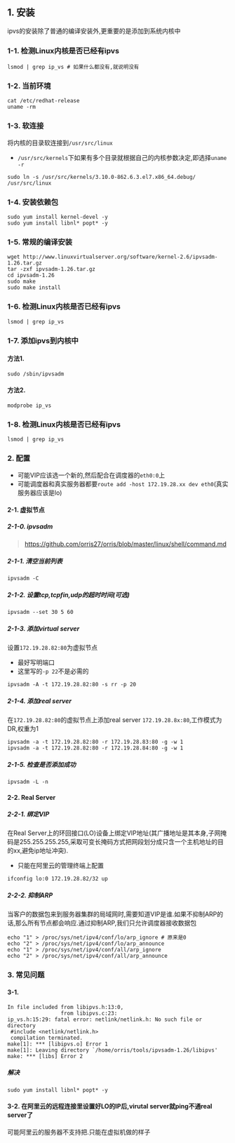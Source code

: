 ## 1. 安装
ipvs的安装除了普通的编译安装外,更重要的是添加到系统内核中
### 1-1. 检测Linux内核是否已经有ipvs
```
lsmod | grep ip_vs # 如果什么都没有,就说明没有
```
### 1-2. 当前环境
```
cat /etc/redhat-release
uname -rm
```
### 1-3. 软连接
将内核的目录软连接到`/usr/src/linux`
+ `/usr/src/kernels`下如果有多个目录就根据自己的内核参数决定,即选择`uname -r`
```
sudo ln -s /usr/src/kernels/3.10.0-862.6.3.el7.x86_64.debug/ /usr/src/linux
```
### 1-4. 安装依赖包
```
sudo yum install kernel-devel -y
sudo yum install libnl* popt* -y

```
### 1-5. 常规的编译安装
```
wget http://www.linuxvirtualserver.org/software/kernel-2.6/ipvsadm-1.26.tar.gz
tar -zxf ipvsadm-1.26.tar.gz
cd ipvsadm-1.26
sudo make 
sudo make install
```
### 1-6. 检测Linux内核是否已经有ipvs
```
lsmod | grep ip_vs
```
### 1-7. 添加ipvs到内核中
#### 方法1.
```
sudo /sbin/ipvsadm
```
#### 方法2.
```
modprobe ip_vs
```
### 1-8. 检测Linux内核是否已经有ipvs
```
lsmod | grep ip_vs
```
### 2. 配置
+ 可能VIP应该选一个新的,然后配合在调度器的`eth0:0`上
+ 可能调度器和真实服务器都要`route add -host 172.19.28.xx dev eth0`(真实服务器应该是lo)
#### 2-1. 虚拟节点
##### 2-1-0. ipvsadm
> https://github.com/orris27/orris/blob/master/linux/shell/command.md
##### 2-1-1. 清空当前列表
```
ipvsadm -C
```
##### 2-1-2. 设置tcp,tcpfin,udp的超时时间(可选)
```
ipvsadm --set 30 5 60
```
##### 2-1-3. 添加virtual server
设置`172.19.28.82:80`为虚拟节点
+ 最好写明端口
+ 这里写的`-p 22`不是必需的
```
ipvsadm -A -t 172.19.28.82:80 -s rr -p 20
```
##### 2-1-4. 添加real server
在`172.19.28.82:80`的虚拟节点上添加real server `172.19.28.8x:80`,工作模式为DR,权重为1
```
ipvsadm -a -t 172.19.28.82:80 -r 172.19.28.83:80 -g -w 1
ipvsadm -a -t 172.19.28.82:80 -r 172.19.28.84:80 -g -w 1
```
##### 2-1-5. 检查是否添加成功
```
ipvsadm -L -n
```
#### 2-2. Real Server
##### 2-2-1. 绑定VIP
在Real Server上的环回接口(LO)设备上绑定VIP地址(其广播地址是其本身,子网掩码是255.255.255.255,采取可变长掩码方式把网段划分成只含一个主机地址的目的xx,避免ip地址冲突).
+ 只能在阿里云的管理终端上配置
```
ifconfig lo:0 172.19.28.82/32 up
```
##### 2-2-2. 抑制ARP
当客户的数据包来到服务器集群的局域网时,需要知道VIP是谁.如果不抑制ARP的话,那么所有节点都会响应.通过抑制ARP,我们只允许调度器接收数据包
```
echo "1" > /proc/sys/net/ipv4/conf/lo/arp_ignore # 原来是0
echo "2" > /proc/sys/net/ipv4/conf/lo/arp_announce
echo "1" > /proc/sys/net/ipv4/conf/all/arp_ignore
echo "2" > /proc/sys/net/ipv4/conf/all/arp_announce
```


### 3. 常见问题
#### 3-1. 
```
In file included from libipvs.h:13:0,
                 from libipvs.c:23:
ip_vs.h:15:29: fatal error: netlink/netlink.h: No such file or directory
 #include <netlink/netlink.h>
 compilation terminated.
make[1]: *** [libipvs.o] Error 1
make[1]: Leaving directory `/home/orris/tools/ipvsadm-1.26/libipvs'
make: *** [libs] Error 2
```
##### 解决
```
sudo yum install libnl* popt* -y
```
#### 3-2. 在阿里云的远程连接里设置好LO的IP后,virutal server就ping不通real server了
可能阿里云的服务器不支持把.只能在虚拟机做的样子
